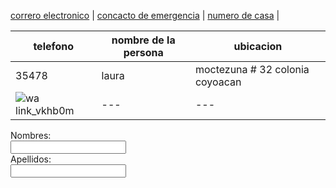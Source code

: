 [correro electronico](./correoelectronico.md) | [concacto de emergencia](./contactodeemergencia.md) | [numero de casa](./numerodecasa.md) |

| telefono | nombre de la persona | ubicacion |
| --- | --- | --- |
| 35478 | laura | moctezuna # 32 colonia coyoacan | 
| ![wa link_vkhb0m](https://user-images.githubusercontent.com/99769712/158485802-b86ac36b-a420-46dc-aedf-9f63ae1808d3.png) | --- | --- |



<from>
<label forn=name">Nombres:</label><br>
<input type="text" id="name" name:"name" valve:"Tus nombres"><br>
<label for="lname"> Apellidos:</label><br>
<input type="text" id=lname" name="lname" valve="Apellidos"><br>
</from>
